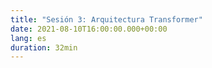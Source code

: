 ```yaml
---
title: "Sesión 3: Arquitectura Transformer"
date: 2021-08-10T16:00:00.000+00:00
lang: es
duration: 32min
---
```


<div>
    <CourseSummary
        description=""
        video="https://www.youtube.com/embed/tVLwC4XKGeU"
        name="María Grandury"
        twitter="https://twitter.com/mariagrandury"
        linkedin="https://www.linkedin.com/in/mariagrandury"
        github="https://github.com/mariagrandury"
    />
</div>

